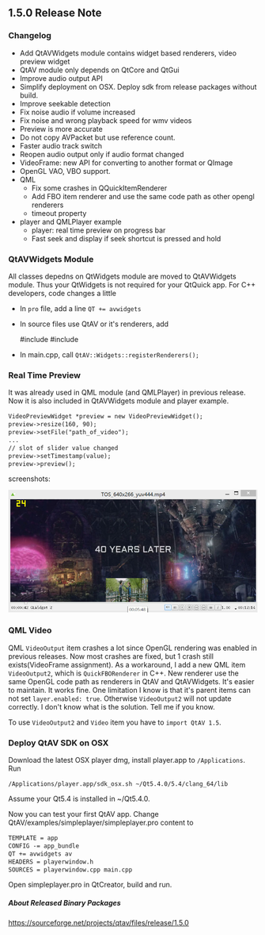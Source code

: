 ## 1.5.0 Release Note

### Changelog
- Add QtAVWidgets module contains widget based renderers, video preview widget
- QtAV module only depends on QtCore and QtGui
- Improve audio output API
- Simplify deployment on OSX. Deploy sdk from release packages without build.
- Improve seekable detection
- Fix noise audio if volume increased
- Fix noise and wrong playback speed for wmv videos
- Preview is more accurate
- Do not copy AVPacket but use reference count.
- Faster audio track switch
- Reopen audio output only if audio format changed
- VideoFrame: new API for converting to another format or QImage
- OpenGL VAO, VBO support.
- QML
  * Fix some crashes in QQuickItemRenderer
  * Add FBO item renderer and use the same code path as other opengl renderers
  * timeout property
- player and QMLPlayer example
  * player: real time preview on progress bar
  * Fast seek and display if seek shortcut is pressed and hold


### QtAVWidgets Module

All classes depedns on QtWidgets module are moved to QtAVWidgets module. Thus your QtWidgets is not required for your QtQuick app. For C++ developers, code changes a little

- In `pro` file, add a line `QT += avwidgets`
- In source files use QtAV or it's renderers, add


    #include <QtAV>
    #include <QtAVWidgets>

- In main.cpp, call `QtAV::Widgets::registerRenderers();`


### Real Time Preview

It was already used in QML module (and QMLPlayer) in previous release. Now it is also included in QtAVWidgets module and player example.

    VideoPreviewWidget *preview = new VideoPreviewWidget();
    preview->resize(160, 90);
    preview->setFile("path_of_video");
    ...
    // slot of slider value changed
    preview->setTimestamp(value);
    preview->preview();


screenshots:

![](images/player-preview-windows.jpg "real time preview in player")


### QML Video

QML `VideoOutput` item crashes a lot since OpenGL rendering was enabled in previous releases. Now most crashes are fixed, but 1 crash still exists(VideoFrame assignment). As a workaround, I add a new QML item `VideoOutput2`, which is `QuickFBORenderer` in C++. New renderer use the same OpenGL code path as renderers in QtAV and QtAVWidgets. It's easier to maintain. It works fine. One limitation I know is that it's parent items can not set `layer.enabled: true`. Otherwise `VideoOutput2` will not update correctly. I don't know what is the solution. Tell me if you know.

To use `VideoOutput2` and `Video` item you have to `import QtAV 1.5`.

### Deploy QtAV SDK on OSX

Download the latest OSX player dmg, install player.app to `/Applications`. Run

    /Applications/player.app/sdk_osx.sh ~/Qt5.4.0/5.4/clang_64/lib

Assume your Qt5.4 is installed in ~/Qt5.4.0.

Now you can test your first QtAV app. Change QtAV/examples/simpleplayer/simpleplayer.pro content to

    TEMPLATE = app
    CONFIG -= app_bundle
    QT += avwidgets av
    HEADERS = playerwindow.h
    SOURCES = playerwindow.cpp main.cpp

Open simpleplayer.pro in QtCreator, build and run.

##### About Released Binary Packages
https://sourceforge.net/projects/qtav/files/release/1.5.0
